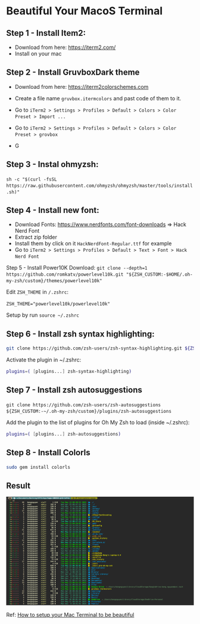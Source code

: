 # Beautiful Your MacoS Terminal

## Step 1 - Install Item2: 
- Download from here: https://iterm2.com/
- Install on your mac

## Step 2 - Install GruvboxDark theme
- Download from here: https://iterm2colorschemes.com
- Create a file name `gruvbox.itermcolors` and past code of them to it.
- Go to `iTerm2 > Settings > Profiles > Default > Colors > Color Preset > Import ...`
- Go to `iTerm2 > Settings > Profiles > Default > Colors > Color Preset > grovbox`

- G

## Step 3 - Instal ohmyzsh: 
`sh -c "$(curl -fsSL https://raw.githubusercontent.com/ohmyzsh/ohmyzsh/master/tools/install.sh)"`

## Step 4 - Install new font:
- Download Fonts: https://www.nerdfonts.com/font-downloads => Hack Nerd Font
- Extract zip folder
- Install them by click on it `HackNerdFont-Regular.ttf` for example
- Go to `iTerm2 > Settings > Profiles > Default > Text > Font > Hack Nerd Font `

Step 5 - Install Power10K
Download: `git clone --depth=1 https://github.com/romkatv/powerlevel10k.git "${ZSH_CUSTOM:-$HOME/.oh-my-zsh/custom}/themes/powerlevel10k"`

Edit `ZSH_THEME` in `/.zshrc`:

`ZSH_THEME="powerlevel10k/powerlevel10k"`

Setup by run `source ~/.zshrc`

## Step 6 - Install zsh syntax highlighting:
```zsh
git clone https://github.com/zsh-users/zsh-syntax-highlighting.git ${ZSH_CUSTOM:-~/.oh-my-zsh/custom}/plugins/zsh-syntax-highlighting
```
Activate the plugin in ~/.zshrc:
```zsh
plugins=( [plugins...] zsh-syntax-highlighting)
```

## Step 7 - Install zsh autosuggestions

`git clone https://github.com/zsh-users/zsh-autosuggestions ${ZSH_CUSTOM:-~/.oh-my-zsh/custom}/plugins/zsh-autosuggestions`

Add the plugin to the list of plugins for Oh My Zsh to load (inside ~/.zshrc):
```zsh
plugins=( [plugins...] zsh-autosuggestions)
```

## Step 8 - Install Colorls
```zsh
sudo gem install colorls
```

## Result
![alt text](../images/macos_terminal.png)

Ref: [How to setup your Mac Terminal to be beautiful](https://www.youtube.com/watch?v=wNQpDWLs4To)
